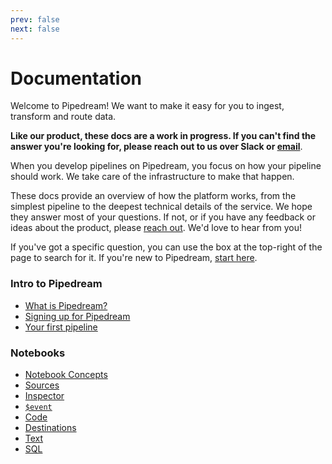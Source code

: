 ```yaml
---
prev: false
next: false
---
```


# Documentation

Welcome to Pipedream! We want to make it easy for you to ingest, transform and route data.

**Like our product, these docs are a work in progress. If you can't find the answer you're looking for, please reach out to us over Slack or [email](/support/)**.

When you develop pipelines on Pipedream, you focus on how your pipeline should work. We take care of the infrastructure to make that happen.

These docs provide an overview of how the platform works, from the simplest pipeline to the deepest technical details of the service. We hope they answer most of your questions. If not, or if you have any feedback or ideas about the product, please [reach out](/support/). We'd love to hear from you!

If you've got a specific question, you can use the box at the top-right of the page to search for it. If you're new to Pipedream, [start here](/what-is-pipedream/).

### Intro to Pipedream

- [What is Pipedream?](/what-is-pipedream/)
- [Signing up for Pipedream](/sign-up/)
- [Your first pipeline](/your-first-pipeline/)

### Notebooks

- [Notebook Concepts](/notebook/)
- [Sources](/notebook/sources/)
- [Inspector](/notebook/inspector/)
- [`$event`](/notebook/dollar-event/)
- [Code](/notebook/code/)
- [Destinations](/notebook/destinations/)
- [Text](/notebook/text/)
- [SQL](/notebook/sql/)
